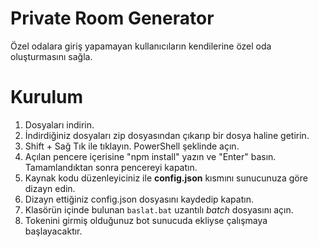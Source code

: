 # Private Room Generator
Özel odalara giriş yapamayan kullanıcıların kendilerine özel oda oluşturmasını sağla.

# Kurulum

1) Dosyaları indirin.
2) İndirdiğiniz dosyaları zip dosyasından çıkarıp bir dosya haline getirin.
3) Shift + Sağ Tık ile tıklayın. PowerShell şeklinde açın.
4) Açılan pencere içerisine "npm install" yazın ve "Enter" basın. Tamamlandıktan sonra pencereyi kapatın.
5) Kaynak kodu düzenleyiciniz ile **config.json** kısmını sunucunuza göre dizayn edin.
6) Dizayn ettiğiniz config.json dosyasını kaydedip kapatın.
7) Klasörün içinde bulunan `baslat.bat` uzantılı _batch_ dosyasını açın.
8) Tokenini girmiş olduğunuz bot sunucuda ekliyse çalışmaya başlayacaktır.
